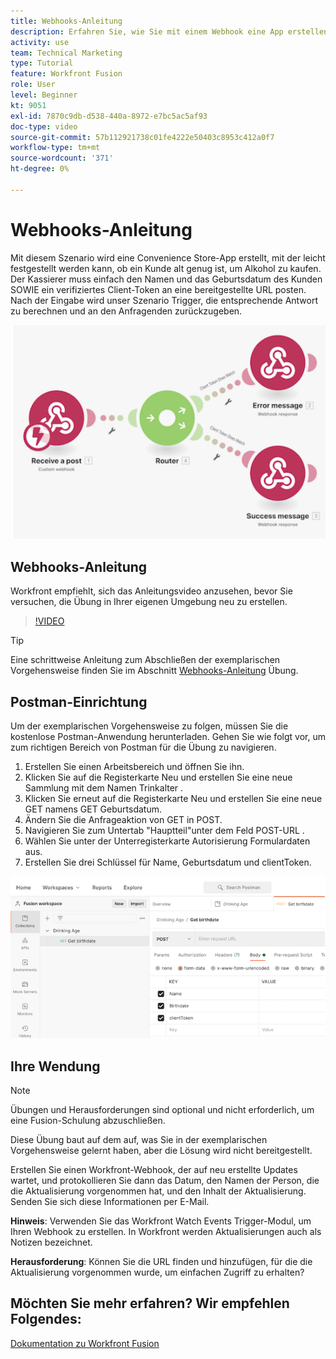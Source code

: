 ```yaml
---
title: Webhooks-Anleitung
description: Erfahren Sie, wie Sie mit einem Webhook eine App erstellen können, um festzustellen, ob ein Kunde alt genug ist, um Alkohol zu kaufen, und alles in [!DNL Adobe Workfront Fusion].
activity: use
team: Technical Marketing
type: Tutorial
feature: Workfront Fusion
role: User
level: Beginner
kt: 9051
exl-id: 7870c9db-d538-440a-8972-e7bc5ac5af93
doc-type: video
source-git-commit: 57b112921738c01fe4222e50403c8953c412a0f7
workflow-type: tm+mt
source-wordcount: '371'
ht-degree: 0%

---
```


# Webhooks-Anleitung

Mit diesem Szenario wird eine Convenience Store-App erstellt, mit der leicht festgestellt werden kann, ob ein Kunde alt genug ist, um Alkohol zu kaufen. Der Kassierer muss einfach den Namen und das Geburtsdatum des Kunden SOWIE ein verifiziertes Client-Token an eine bereitgestellte URL posten. Nach der Eingabe wird unser Szenario Trigger, die entsprechende Antwort zu berechnen und an den Anfragenden zurückzugeben.

![Ein Bild, das das Switch-Modul verwendet](assets/beyond-basic-modules-5.png)

## Webhooks-Anleitung

Workfront empfiehlt, sich das Anleitungsvideo anzusehen, bevor Sie versuchen, die Übung in Ihrer eigenen Umgebung neu zu erstellen.

>[!VIDEO](https://video.tv.adobe.com/v/335292/?quality=12&learn=on)

>[!TIP]
>
>Eine schrittweise Anleitung zum Abschließen der exemplarischen Vorgehensweise finden Sie im Abschnitt [Webhooks-Anleitung](https://experienceleague.adobe.com/docs/workfront-learn/tutorials-workfront/fusion/exercises/webhooks.html?lang=en) Übung.

## Postman-Einrichtung

Um der exemplarischen Vorgehensweise zu folgen, müssen Sie die kostenlose Postman-Anwendung herunterladen. Gehen Sie wie folgt vor, um zum richtigen Bereich von Postman für die Übung zu navigieren.

1. Erstellen Sie einen Arbeitsbereich und öffnen Sie ihn.
1. Klicken Sie auf die Registerkarte Neu und erstellen Sie eine neue Sammlung mit dem Namen Trinkalter .
1. Klicken Sie erneut auf die Registerkarte Neu und erstellen Sie eine neue GET namens GET Geburtsdatum.
1. Ändern Sie die Anfrageaktion von GET in POST.
1. Navigieren Sie zum Untertab &quot;Hauptteil&quot;unter dem Feld POST-URL .
1. Wählen Sie unter der Unterregisterkarte Autorisierung Formulardaten aus.
1. Erstellen Sie drei Schlüssel für Name, Geburtsdatum und clientToken.

![Ein Bild, das das Switch-Modul verwendet](assets/beyond-basic-modules-6.png)

## Ihre Wendung

>[!NOTE]
>
>Übungen und Herausforderungen sind optional und nicht erforderlich, um eine Fusion-Schulung abzuschließen.

Diese Übung baut auf dem auf, was Sie in der exemplarischen Vorgehensweise gelernt haben, aber die Lösung wird nicht bereitgestellt.

Erstellen Sie einen Workfront-Webhook, der auf neu erstellte Updates wartet, und protokollieren Sie dann das Datum, den Namen der Person, die die Aktualisierung vorgenommen hat, und den Inhalt der Aktualisierung. Senden Sie sich diese Informationen per E-Mail.

**Hinweis**: Verwenden Sie das Workfront Watch Events Trigger-Modul, um Ihren Webhook zu erstellen. In Workfront werden Aktualisierungen auch als Notizen bezeichnet.

**Herausforderung**: Können Sie die URL finden und hinzufügen, für die die Aktualisierung vorgenommen wurde, um einfachen Zugriff zu erhalten?


## Möchten Sie mehr erfahren? Wir empfehlen Folgendes:

[Dokumentation zu Workfront Fusion](https://experienceleague.adobe.com/docs/workfront/using/adobe-workfront-fusion/workfront-fusion-2.html?lang=en)
